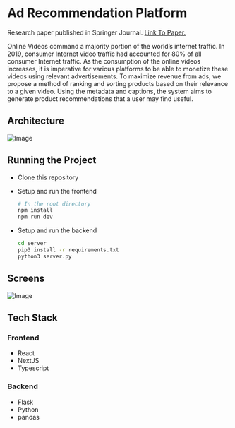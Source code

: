 # Ad Recommendation Platform


Research paper published in Springer Journal. [Link To Paper.](https://link.springer.com/chapter/10.1007/978-981-15-8335-3_48)

Online Videos command a majority portion of the world’s internet traffic. In 2019, consumer Internet video traffic had accounted for 80% of all consumer Internet traffic.
As the consumption of the online videos increases, it is imperative for various platforms to be able to monetize these videos using relevant advertisements.
To maximize revenue from ads, we propose a method of ranking and sorting products based on their relevance to a given video. Using the metadata and captions, the system aims to generate product recommendations that a user may find useful.


## Architecture

![Image](/public/images/major.png)

## Running the Project

- Clone this repository
- Setup and run the frontend

    ```sh
    # In the root directory
    npm install
    npm run dev
    ```

- Setup and run the backend

    ```sh
    cd server
    pip3 install -r requirements.txt
    python3 server.py
    ```

## Screens

![Image](/public/images/project_ss.png)

## Tech Stack

### Frontend
- React
- NextJS
- Typescript

### Backend
- Flask
- Python
- pandas
